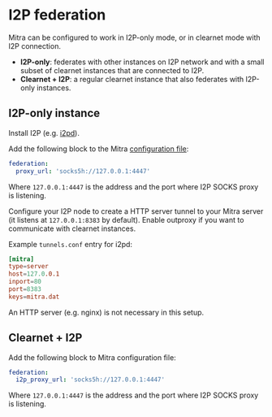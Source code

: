# I2P federation

Mitra can be configured to work in I2P-only mode, or in clearnet mode with I2P connection.

- **I2P-only**: federates with other instances on I2P network and with a small subset of clearnet instances that are connected to I2P.
- **Clearnet + I2P**: a regular clearnet instance that also federates with I2P-only instances.

## I2P-only instance

Install I2P (e.g. [i2pd](https://i2pd.xyz/)).

Add the following block to the Mitra [configuration file](../config.example.yaml):

```yaml
federation:
  proxy_url: 'socks5h://127.0.0.1:4447'
```

Where `127.0.0.1:4447` is the address and the port where I2P SOCKS proxy is listening.

Configure your I2P node to create a HTTP server tunnel to your Mitra server (it listens at `127.0.0.1:8383` by default). Enable outproxy if you want to communicate with clearnet instances.

Example `tunnels.conf` entry for i2pd:

```toml
[mitra]
type=server
host=127.0.0.1
inport=80
port=8383
keys=mitra.dat
```
An HTTP server (e.g. nginx) is not necessary in this setup.

## Clearnet + I2P

Add the following block to Mitra configuration file:

```yaml
federation:
  i2p_proxy_url: 'socks5h://127.0.0.1:4447'
```

Where `127.0.0.1:4447` is the address and the port where I2P SOCKS proxy is listening.
